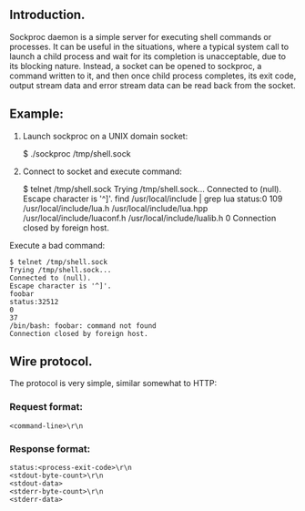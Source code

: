 ## Introduction.

Sockproc daemon is a simple server for executing shell commands or processes.
It can be useful in the situations, where a typical system call to launch 
a child process and wait for its completion is unacceptable, due to its 
blocking nature. Instead, a socket can be opened to sockproc, a command 
written to it, and then once child process completes, its exit code, 
output stream data and error stream data can be read back from the socket.


## Example:

1. Launch sockproc on a UNIX domain socket:

    $ ./sockproc /tmp/shell.sock

2. Connect to socket and execute command:

    $ telnet /tmp/shell.sock
    Trying /tmp/shell.sock...
    Connected to (null).
    Escape character is '^]'.
    find /usr/local/include | grep lua
    status:0
    109
    /usr/local/include/lua.h
    /usr/local/include/lua.hpp
    /usr/local/include/luaconf.h
    /usr/local/include/lualib.h
    0
    Connection closed by foreign host.

Execute a bad command:

    $ telnet /tmp/shell.sock
    Trying /tmp/shell.sock...
    Connected to (null).
    Escape character is '^]'.
    foobar
    status:32512
    0
    37
    /bin/bash: foobar: command not found
    Connection closed by foreign host.


## Wire protocol.

The protocol is very simple, similar somewhat to HTTP:

### Request format:

    <command-line>\r\n

### Response format:

    status:<process-exit-code>\r\n
    <stdout-byte-count>\r\n
    <stdout-data>
    <stderr-byte-count>\r\n
    <stderr-data>


